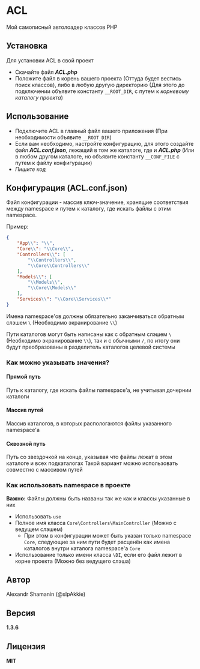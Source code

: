 # ACL

Мой самописный автолоадер классов PHP

## Установка

Для установки ACL в свой проект

- Скачайте файл ***ACL.php***
- Положите файл в корень вашего проекта (Оттуда будет вестись поиск классов), либо в любую другую директорию (Для этого до подключении объявите константу `__ROOT_DIR`, с путем к *корневому каталогу проекта*)

## Использование

- Подключите ACL в главный файл вашего приложения (При необходимости объявите `__ROOT_DIR`)
- Если вам необходимо, настройте конфигурацию, для этого создайте файл ***ACL.conf.json***, лежащий в том же каталоге, где и ***ACL.php*** (Или в любом другом каталоге, но объявите константу `__CONF_FILE` с путем к файлу конфигурации)
- *Пишите код*

## Конфигурация (ACL.conf.json)

Файл конфигурации - массив ключ-значение, хранящие соответствия между namespace и путем к каталогу, где искать файлы с этим namespace.

Пример:

```JSON
{
    "App\\": "\\",
    "Core\\": "\\Core\\",
    "Controllers\\": [
        "\\Controllers\\",
        "\\Core\\Controllers\\"
    ],
    "Models\\": [
        "\\Models\\",
        "\\Core\\Models\\"
    ],
    "Services\\": "\\Core\\Services\\*"
}
```

Имена namespace'ов должны обязательно заканчиваться обратным слэшем `\` (Необходимо экранирование `\\`)

Пути каталогов могут быть написаны как с обратным слэшем `\` (Необходимо экранирование `\\`), так и с обычными `/`, по итогу они будут преобразованы в разделитель каталогов целевой системы

### Как можно указывать значения?

#### Прямой путь

Путь к каталогу, где искать файлы namespace'а, не учитывая дочернии каталоги

#### Массив путей

Массив каталогов, в которых распологаются файлы указанного namespace'а

#### Сквозной путь

Путь со звездочкой на конце, указывая что файлы лежат в этом каталоге и всех подкаталогах
Такой вариант можно использовать совместно с массивом путей

### Как использовать namespace в проекте

**Важно:** Файлы должны быть названы так же как и классы указанные в них

- Использовать `use`
- Полное имя класса `Core\Controllers\MainController` (Можно с ведущем слэшем)
  - При этом в конфигурации может быть указан только namespace `Core`, следующие за ним пути будет расценён как имена каталогов внутри каталога namespace'а `Core`
- Использование только имени класса `\DI`, если его файл лежит в корне проекта (Можно без ведущего слэша)

## Автор

Alexandr Shamanin (@slpAkkie)

## Версия

**1.3.6**

## Лицензия

**MIT**

